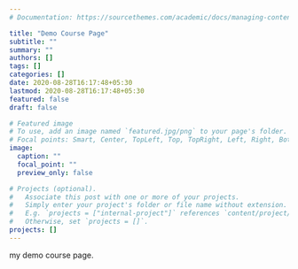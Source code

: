 ```yaml
---
# Documentation: https://sourcethemes.com/academic/docs/managing-content/

title: "Demo Course Page"
subtitle: ""
summary: ""
authors: []
tags: []
categories: []
date: 2020-08-28T16:17:48+05:30
lastmod: 2020-08-28T16:17:48+05:30
featured: false
draft: false

# Featured image
# To use, add an image named `featured.jpg/png` to your page's folder.
# Focal points: Smart, Center, TopLeft, Top, TopRight, Left, Right, BottomLeft, Bottom, BottomRight.
image:
  caption: ""
  focal_point: ""
  preview_only: false

# Projects (optional).
#   Associate this post with one or more of your projects.
#   Simply enter your project's folder or file name without extension.
#   E.g. `projects = ["internal-project"]` references `content/project/deep-learning/index.md`.
#   Otherwise, set `projects = []`.
projects: []
---
```

my demo course page.